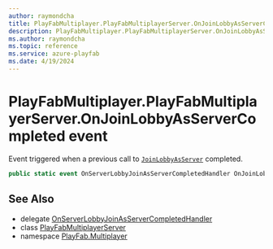 ```yaml
---
author: raymondcha
title: PlayFabMultiplayer.PlayFabMultiplayerServer.OnJoinLobbyAsServerCompleted
description: PlayFabMultiplayer.PlayFabMultiplayerServer.OnJoinLobbyAsServerCompleted
ms.author: raymondcha
ms.topic: reference
ms.service: azure-playfab
ms.date: 4/19/2024
---
```


# PlayFabMultiplayer.PlayFabMultiplayerServer.OnJoinLobbyAsServerCompleted event

Event triggered when a previous call to [`JoinLobbyAsServer`](./JoinLobbyAsServer.md) completed.

```csharp
public static event OnServerLobbyJoinAsServerCompletedHandler OnJoinLobbyAsServerCompleted;
```

## See Also

* delegate [OnServerLobbyJoinAsServerCompletedHandler](../PlayFabMultiplayer.PlayFabMultiplayerServer.OnServerLobbyJoinAsServerCompletedHandler.md)
* class [PlayFabMultiplayerServer](../PlayFabMultiplayer.PlayFabMultiplayerServer.md)
* namespace [PlayFab.Multiplayer](../../PlayFabMultiplayerSDK.md)

